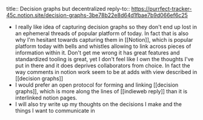 title:: Decision graphs but decentralized
reply-to:: https://purrfect-tracker-45c.notion.site/decision-graphs-3be78b22e8d64d1fbae7b9d066ef6c25

- I really like idea of capturing decision graphs so they don't end up lost in an ephemeral threads of popular platform of today. In fact that is also why I'm hesitant towards capturing them in [[Notion]], which is popular platform today with bells and whistles allowing to link across pieces of information within it. Don't get me wrong it has great features and standardized tooling is great, yet I don't feel like I own the thoughts I've put in there and it does deprives collaborators from choice. In fact the way comments in notion work seem to be at adds with view described in [[decision graphs]]
- I would prefer an open protocol for forming and linking [[decision graphs]], which is more along the lines of [[indieweb reply]] than it is interlinked notion pages.
- I will also try write up my thoughts on the decisions I make and the things I want to communicate in